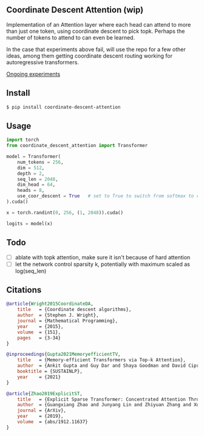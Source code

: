 ## Coordinate Descent Attention (wip)

Implementation of an Attention layer where each head can attend to more than just one token, using coordinate descent to pick topk. Perhaps the number of tokens to attend to can even be learned.

In the case that experiments above fail, will use the repo for a few other ideas, among them getting coordinate descent routing working for autoregressive transformers.

<a href="https://api.wandb.ai/links/lucidrains/7amjt5kw">Ongoing experiments</a>

## Install

```bash
$ pip install coordinate-descent-attention
```

## Usage

```python
import torch
from coordinate_descent_attention import Transformer

model = Transformer(
    num_tokens = 256,
    dim = 512,
    depth = 2,
    seq_len = 2048,
    dim_head = 64,
    heads = 8,
    use_coor_descent = True   # set to True to switch from softmax to coordinate descent on qk similarity matrix
).cuda()

x = torch.randint(0, 256, (1, 2048)).cuda()

logits = model(x)
```

## Todo

- [ ] ablate with topk attention, make sure it isn't because of hard attention
- [ ] let the network control sparsity k, potentially with maximum scaled as log(seq_len)

## Citations

```bibtex
@article{Wright2015CoordinateDA,
    title   = {Coordinate descent algorithms},
    author  = {Stephen J. Wright},
    journal = {Mathematical Programming},
    year    = {2015},
    volume  = {151},
    pages   = {3-34}
}
```

```bibtex
@inproceedings{Gupta2021MemoryefficientTV,
    title   = {Memory-efficient Transformers via Top-k Attention},
    author  = {Ankit Gupta and Guy Dar and Shaya Goodman and David Ciprut and Jonathan Berant},
    booktitle = {SUSTAINLP},
    year    = {2021}
}
```

```bibtex
@article{Zhao2019ExplicitST,
    title   = {Explicit Sparse Transformer: Concentrated Attention Through Explicit Selection},
    author  = {Guangxiang Zhao and Junyang Lin and Zhiyuan Zhang and Xuancheng Ren and Qi Su and Xu Sun},
    journal = {ArXiv},
    year    = {2019},
    volume  = {abs/1912.11637}
}
```
